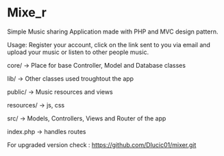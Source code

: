# Mixe_r
Simple Music sharing Application made with PHP and MVC design pattern.

Usage: 
Register your account, click on the link sent to you via email and upload your music or listen to other people music.

core/ -> Place for base Controller, Model and Database classes

lib/ -> Other classes used troughtout the app

public/ -> Music resources and views

resources/ -> js, css

src/ -> Models, Controllers, Views and Router of the app

index.php -> handles routes

For upgraded version check : https://github.com/Dlucic01/mixer.git
